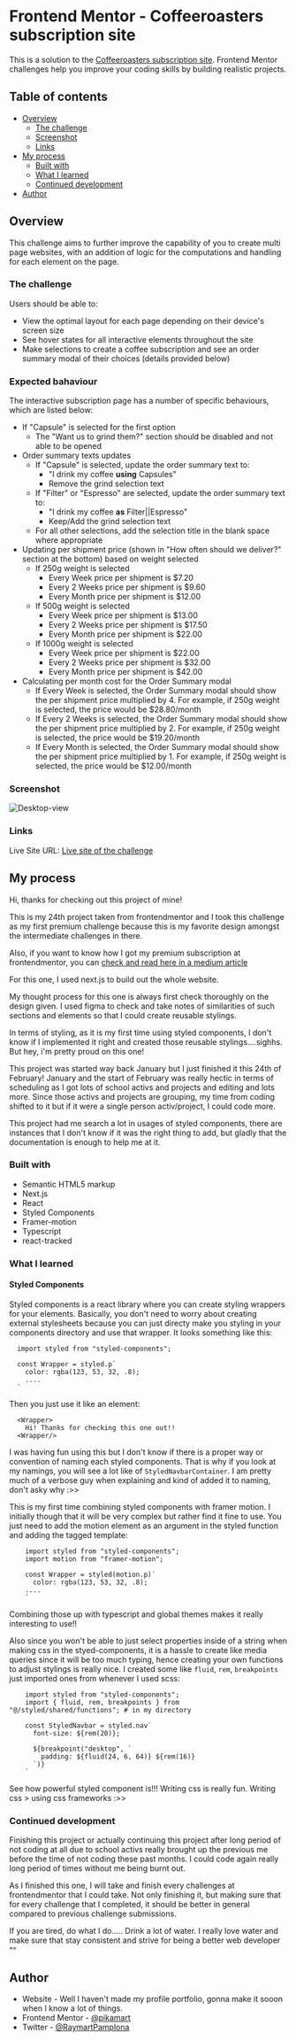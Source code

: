 # Frontend Mentor - Coffeeroasters subscription site


This is a solution to the [Coffeeroasters subscription site](https://www.frontendmentor.io/challenges/coffeeroasters-subscription-site-5Fc26HVY6/hub/coffeeroasters-subscription-site-cfA_Leb5p). Frontend Mentor challenges help you improve your coding skills by building realistic projects. 

## Table of contents

- [Overview](#overview)
  - [The challenge](#the-challenge)
  - [Screenshot](#screenshot)
  - [Links](#links)
- [My process](#my-process)
  - [Built with](#built-with)
  - [What I learned](#what-i-learned)
  - [Continued development](#continued-development)
- [Author](#author)

## Overview

This challenge aims to further improve the capability of you to create multi page websites, with an addition of logic for the computations and handling for each element on the page.

### The challenge

Users should be able to:

- View the optimal layout for each page depending on their device's screen size
- See hover states for all interactive elements throughout the site
- Make selections to create a coffee subscription and see an order summary modal of their choices (details provided below)

### Expected bahaviour

The interactive subscription page has a number of specific behaviours, which are listed below:

- If "Capsule" is selected for the first option
  - The "Want us to grind them?" section should be disabled and not able to be opened
- Order summary texts updates
  - If "Capsule" is selected, update the order summary text to:
    - "I drink my coffee **using** Capsules"
    - Remove the grind selection text
  - If "Filter" or "Espresso" are selected, update the order summary text to:
    - "I drink my coffee **as** Filter||Espresso"
    - Keep/Add the grind selection text
  - For all other selections, add the selection title in the blank space where appropriate
- Updating per shipment price (shown in "How often should we deliver?" section at the bottom) based on weight selected
  - If 250g weight is selected
    - Every Week price per shipment is $7.20
    - Every 2 Weeks price per shipment is $9.60
    - Every Month price per shipment is $12.00
  - If 500g weight is selected
    - Every Week price per shipment is $13.00
    - Every 2 Weeks price per shipment is $17.50
    - Every Month price per shipment is $22.00
  - If 1000g weight is selected
    - Every Week price per shipment is $22.00
    - Every 2 Weeks price per shipment is $32.00
    - Every Month price per shipment is $42.00
- Calculating per month cost for the Order Summary modal
  - If Every Week is selected, the Order Summary modal should show the per shipment price multiplied by 4. For example, if 250g weight is selected, the price would be $28.80/month
  - If Every 2 Weeks is selected, the Order Summary modal should show the per shipment price multiplied by 2. For example, if 250g weight is selected, the price would be $19.20/month
  - If Every Month is selected, the Order Summary modal should show the per shipment price multiplied by 1. For example, if 250g weight is selected, the price would be $12.00/month

### Screenshot

![Desktop-view](finished/desktop.png)

### Links

Live Site URL: [Live site of the challenge](https://frontendmentor-coffee-roaster-subscription.app/)

## My process

Hi, thanks for checking out this project of mine!

This is my 24th project taken from frontendmentor and I took this challenge as my first premium challenge because this is my favorite design amongst the intermediate challenges in there.

Also, if you want to know how I got my premium subscription at frontendmentor, you can [ check and read here in a medium article](https://medium.com/frontend-mentor/2021-year-in-review-for-frontend-mentor-9226de88a6a9)

For this one, I used next.js to build out the whole website.

My thought process for this one is always first check thoroughly on the design given. I used figma to check and take notes of similarities of such sections and elements so that I could create reusable stylings.

In terms of styling, as it is my first time using styled components, I don't know if I implemented it right and created those reusable stylings....sighhs. But hey, i'm pretty proud on this one!

This project was started way back January but I just finished it this 24th of February! January and the start of February was really hectic in terms of scheduling as I got lots of school activs and projects and editing and lots more. Since those activs and projects are grouping, my time from coding shifted to it but if it were a single person activ/project, I could code more.

This project had me search a lot in usages of styled components, there are instances that I don't know if it was the right thing to add, but gladly that the documentation is enough to help me at it.

### Built with

- Semantic HTML5 markup
- Next.js
- React
- Styled Components
- Framer-motion
- Typescript
- react-tracked

### What I learned

#### Styled Components

Styled components is a react library where you can create styling wrappers for your elements. Basically, you don't need to worry about creating external stylesheets because you can just directy make you styling in your components directory and use that wrapper. It looks something like this:

```
  import styled from "styled-components";

  const Wrapper = styled.p`
    color: rgba(123, 53, 32, .8);
    ....
  `
```

Then you just use it like an element:
```
  <Wrapper>
    Hi! Thanks for checking this one out!!
  <Wrapper/>
```

I was having fun using this but I don't know if there is a proper way or convention of naming each styled components. That is why if you look at my namings, you will see a lot like of `StyledNavbarContainer`. I am pretty much of a verbose guy when explaining and kind of added it to naming, don't asky why :>>


This is my first time combining styled components with framer motion. I initially though that it will be very complex but rather find it fine to use. You just need to add the motion element as an argument in the styled function and adding the tagged template:
```
    import styled from "styled-components";
    import motion from "framer-motion";

    const Wrapper = styled(motion.p)`
      color: rgba(123, 53, 32, .8);
    ....
    `
```

Combining those up with typescript and global themes makes it really interesting to use!!

Also since you won't be able to just select properties inside of a string when making css in the styed-components, it is a hassle to create like media queries since it will be too much typing, hence creating your own functions to adjust stylings is really nice. I created some like `fluid`, `rem`, `breakpoints` just imported ones from whenever I used scss:

```
    import styled from "styled-components";
    import { fluid, rem, breakpoints } from "@/styled/shared/functions"; # in my directory

    const StyledNavbar = styled.nav`
      font-size: ${rem(20)};

      ${breakpoint("desktop", `
        padding: ${fluid(24, 6, 64)} ${rem(16)}
      `)}
    `

```

See how powerful styled component is!!! Writing css is really fun. Writing css > using css frameworks :>>

### Continued development

Finishing this project or actually continuing this project after long period of not coding at all due to school activs really brought up the previous me before the time of not coding these past months. I could code again really long period of times without me being burnt out.

As I finished this one, I will take and finish every challenges at frontendmentor that I could take. Not only finishing it, but making sure that for every challenge that I completed, it should be better in general compared to previous challenge submissions.

If you are tired, do what I do..... Drink a lot of water. I really love water and make sure that stay consistent and strive for being a better web developer ^^

## Author

- Website - Well I haven't made my profile portfolio, gonna make it sooon when I know a lot of things.
- Frontend Mentor - [@pikamart](https://www.frontendmentor.io/profile/pikamart)
- Twitter - [@RaymartPamplona](https://twitter.com/RaymartPamplona)